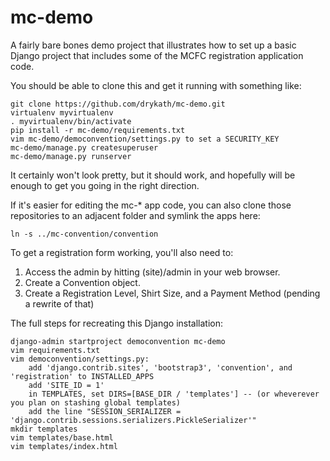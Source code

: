 mc-demo
=======

A fairly bare bones demo project that illustrates how to set up a basic
Django project that includes some of the MCFC registration application
code.

You should be able to clone this and get it running with something like:

    git clone https://github.com/drykath/mc-demo.git
    virtualenv myvirtualenv
    . myvirtualenv/bin/activate
    pip install -r mc-demo/requirements.txt
    vim mc-demo/democonvention/settings.py to set a SECURITY_KEY
    mc-demo/manage.py createsuperuser
    mc-demo/manage.py runserver

It certainly won't look pretty, but it should work, and hopefully will
be enough to get you going in the right direction.

If it's easier for editing the mc-* app code, you can also clone those
repositories to an adjacent folder and symlink the apps here:

    ln -s ../mc-convention/convention

To get a registration form working, you'll also need to:

1. Access the admin by hitting (site)/admin in your web browser.
2. Create a Convention object.
3. Create a Registration Level, Shirt Size, and a Payment Method (pending a rewrite of that)

The full steps for recreating this Django installation:

    django-admin startproject democonvention mc-demo
    vim requirements.txt
    vim democonvention/settings.py:
        add 'django.contrib.sites', 'bootstrap3', 'convention', and 'registration' to INSTALLED_APPS
        add 'SITE_ID = 1'
        in TEMPLATES, set DIRS=[BASE_DIR / 'templates'] -- (or wheverever you plan on stashing global templates)
        add the line "SESSION_SERIALIZER = 'django.contrib.sessions.serializers.PickleSerializer'"
    mkdir templates
    vim templates/base.html
    vim templates/index.html
